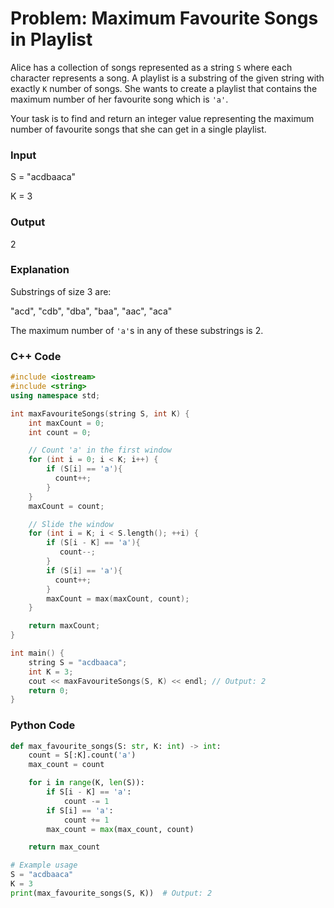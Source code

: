 # Problem: Maximum Favourite Songs in Playlist 

Alice has a collection of songs represented as a string `S` where each character represents a song. A playlist is a substring of the given string with exactly `K` number of songs. She wants to create a playlist that contains the maximum number of her favourite song which is `'a'`.

Your task is to find and return an integer value representing the maximum number of favourite songs that she can get in a single playlist.

### Input
S = "acdbaaca"

K = 3

### Output
2
### Explanation
Substrings of size 3 are:

"acd", "cdb", "dba", "baa", "aac", "aca"

The maximum number of `'a'`s in any of these substrings is 2.

### C++ Code

```cpp
#include <iostream>
#include <string>
using namespace std;

int maxFavouriteSongs(string S, int K) {
    int maxCount = 0;
    int count = 0;

    // Count 'a' in the first window
    for (int i = 0; i < K; i++) {
        if (S[i] == 'a'){
          count++;
        } 
    }
    maxCount = count;

    // Slide the window
    for (int i = K; i < S.length(); ++i) {
        if (S[i - K] == 'a'){
           count--;
        } 
        if (S[i] == 'a'){
          count++;
        } 
        maxCount = max(maxCount, count);
    }

    return maxCount;
}

int main() {
    string S = "acdbaaca";
    int K = 3;
    cout << maxFavouriteSongs(S, K) << endl; // Output: 2
    return 0;
}
```
### Python Code

```python
def max_favourite_songs(S: str, K: int) -> int:
    count = S[:K].count('a')
    max_count = count

    for i in range(K, len(S)):
        if S[i - K] == 'a':
            count -= 1
        if S[i] == 'a':
            count += 1
        max_count = max(max_count, count)

    return max_count

# Example usage
S = "acdbaaca"
K = 3
print(max_favourite_songs(S, K))  # Output: 2
```